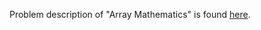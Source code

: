 Problem description of "Array Mathematics" is found [here](https://www.hackerrank.com/challenges/np-array-mathematics/problem?isFullScreen=true).